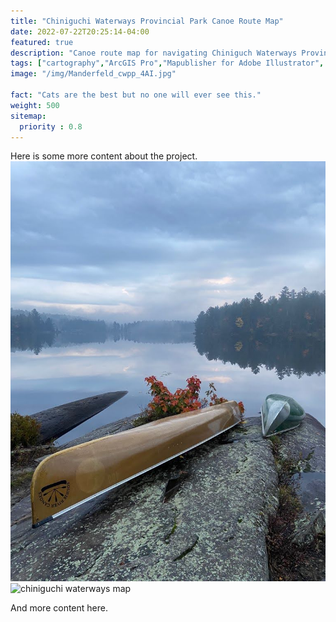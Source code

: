 ```yaml
---
title: "Chiniguchi Waterways Provincial Park Canoe Route Map"
date: 2022-07-22T20:25:14-04:00
featured: true
description: "Canoe route map for navigating Chiniguch Waterways Provincial Park in northern Ontario."
tags: ["cartography","ArcGIS Pro","Mapublisher for Adobe Illustrator", "canoe route map"]
image: "/img/Manderfeld_cwpp_4AI.jpg"

fact: "Cats are the best but no one will ever see this."
weight: 500
sitemap:
  priority : 0.8
---
```



Here is some more content about the project.
![chiniguchi waterways map](/img/canoe.jpg "Chiniguchi Waterways PP Canoe Route Map")
<img src="static/img/Manderfeld_cwpp_4AI.jpg" alt="chiniguchi waterways map" style="height: 400px; width:300px."/>

And more content here.
